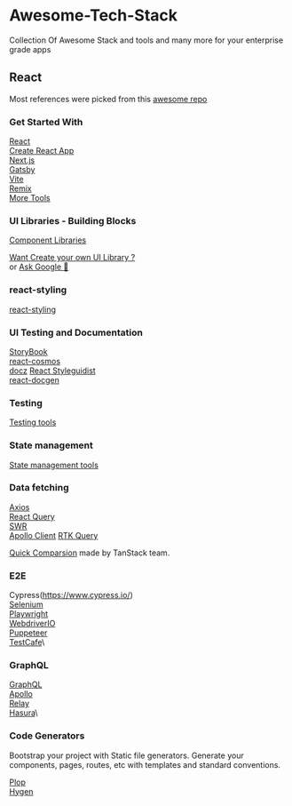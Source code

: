 
# Awesome-Tech-Stack
Collection Of Awesome Stack and tools and many more for your enterprise grade apps

## React
Most references were picked from this [awesome repo](https://github.com/enaqx/awesome-react)

### Get Started With

[React](https://reactjs.org/docs/create-a-new-react-app.html)\
[Create React App](https://create-react-app.dev/)\
[Next.js](https://nextjs.org/)\
[Gatsby](https://www.gatsbyjs.com/)\
[Vite](https://vitejs.dev/)\
[Remix](https://remix.run/)\
[More Tools](https://reactjs.org/docs/create-a-new-react-app.html#more-flexible-toolchains)

### UI Libraries - Building Blocks

[Component Libraries](https://github.com/enaqx/awesome-react#react-component-libraries)

[Want Create your own UI Library ?](https://dev.to/alexeagleson/how-to-create-and-publish-a-react-component-library-2oe)\
or [Ask Google 🙂](https://www.google.com/search?q=Make+your+own+ui+library+in+react)

### react-styling 
[react-styling](https://github.com/enaqx/awesome-react#react-styling)

### UI Testing and Documentation 
[StoryBook](https://storybook.js.org/)\
[react-cosmos](https://github.com/react-cosmos/react-cosmos)\
[docz](https://www.docz.site/)
[React Styleguidist](https://react-styleguidist.js.org/)\
[react-docgen](https://github.com/reactjs/react-docgen)

### Testing
[Testing tools](https://github.com/enaqx/awesome-react#react-testing)

### State management
[State management tools](https://github.com/enaqx/awesome-react#react-state-management)

### Data fetching
[Axios](https://axios-http.com/)\
[React Query](https://tanstack.com/query/latest/docs/react/overview)\
[SWR](https://swr.vercel.app/)\
[Apollo Client](https://www.apollographql.com/docs/react/)
[RTK Query](https://redux-toolkit.js.org/rtk-query/overview)

[Quick Comparsion](https://tanstack.com/query/latest/docs/react/comparison) made by TanStack team.

### E2E
Cypress(https://www.cypress.io/)\
[Selenium](https://www.selenium.dev/)\
[Playwright](https://playwright.dev/)\
[WebdriverIO](https://webdriver.io/)\
[Puppeteer](https://pptr.dev/)\
[TestCafe](https://testcafe.io/)\

### GraphQL
[GraphQL](https://graphql.org/)\
[Apollo](https://www.apollographql.com/)\
[Relay](https://relay.dev/)\
[Hasura](https://hasura.io/)\

### Code Generators
Bootstrap your project with Static file generators.
Generate your components, pages, routes, etc with templates and standard conventions.

[Plop](https://plopjs.com/)\
[Hygen](https://www.hygen.io/)

